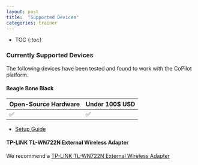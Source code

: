 ```yaml
---
layout: post
title:  "Supported Devices"
categories: trainer
---
```


* TOC
{:toc}


### Currently Supported Devices

The following devices have been tested and found to work with the CoPilot platform.

#### Beagle Bone Black

| Open-Source Hardware | Under 100$ USD |
|---|---|
|:white_check_mark:|:white_check_mark:|

* [Setup Guide](http://openinternet.github.io/copilot/trainer/2016/01/03/setup-guide.html)


#### TP-LINK TL-WN722N External Wireless Adapter

We recommend a [TP-LINK TL-WN722N External Wireless Adapter](http://www.amazon.com/TP-LINK-TL-WN722N-Wireless-Adapter-External/dp/B002SZEOLG)
